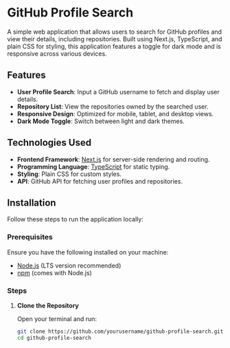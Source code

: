 # GitHub Profile Search

A simple web application that allows users to search for GitHub profiles and view their details, including repositories. Built using Next.js, TypeScript, and plain CSS for styling, this application features a toggle for dark mode and is responsive across various devices.

## Features

- **User Profile Search**: Input a GitHub username to fetch and display user details.
- **Repository List**: View the repositories owned by the searched user.
- **Responsive Design**: Optimized for mobile, tablet, and desktop views.
- **Dark Mode Toggle**: Switch between light and dark themes.

## Technologies Used

- **Frontend Framework**: [Next.js](https://nextjs.org/) for server-side rendering and routing.
- **Programming Language**: [TypeScript](https://www.typescriptlang.org/) for static typing.
- **Styling**: Plain CSS for custom styles.
- **API**: GitHub API for fetching user profiles and repositories.

## Installation

Follow these steps to run the application locally:

### Prerequisites

Ensure you have the following installed on your machine:

- [Node.js](https://nodejs.org/) (LTS version recommended)
- [npm](https://www.npmjs.com/get-npm) (comes with Node.js)

### Steps

1. **Clone the Repository**

   Open your terminal and run:

   ```bash
   git clone https://github.com/yourusername/github-profile-search.git
   cd github-profile-search
   ```
